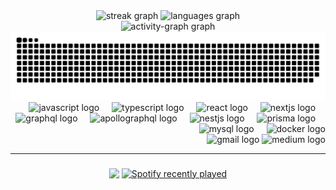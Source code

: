 
<div align="center"> 
  <img src="https://streak-stats.demolab.com?user=woosolkim&locale=en&mode=weekly&theme=dark&hide_border=false&border_radius=12&date_format=M%20j%5B,%20Y%5D" height="160" alt="streak graph"  />
  
  <img src="https://github-readme-stats.vercel.app/api/top-langs?username=woosolkim&locale=en&hide_title=false&layout=compact&card_width=320&langs_count=8&theme=dark&hide_border=false" height="160" alt="languages graph"  />

  

</div>

<div align="center">
  <img src="https://github-readme-activity-graph.vercel.app/graph?username=woosolkim&theme=one-dark&radius=12&area=true&hide_title=true&bg_color=000000&color=eeeeee&line=FB8C00&point=3078C6" height="250" alt="activity-graph graph"  />
  <img width="740" src="https://raw.githubusercontent.com/platane/snk/output/github-contribution-grid-snake.svg" alt="Snake animation" />
</div>


<div align="right">
  <img src="https://skillicons.dev/icons?i=js" height="30" alt="javascript logo"  />
  <img width="12" />
  <img src="https://skillicons.dev/icons?i=ts" height="30" alt="typescript logo"  />
  <img width="12" />
  <img src="https://cdn.simpleicons.org/react/61DAFB" height="30" alt="react logo"  />
  <img width="12" />
  <img src="https://cdn.jsdelivr.net/gh/devicons/devicon/icons/nextjs/nextjs-original.svg" height="30" alt="nextjs logo"  />
  <img width="12" />
  <img src="https://cdn.simpleicons.org/graphql/E10098" height="30" alt="graphql logo"  />
  <img width="12" />
  <img src="https://skillicons.dev/icons?i=apollo" height="30" alt="apollographql logo"  />
  <img width="12" />
  <img src="https://skillicons.dev/icons?i=nestjs" height="30" alt="nestjs logo"  />
  <img width="12" />
  <img src="https://skillicons.dev/icons?i=prisma" height="30" alt="prisma logo"  />
  <img width="12" />
  <img src="https://cdn.jsdelivr.net/gh/devicons/devicon/icons/mysql/mysql-original.svg" height="30" alt="mysql logo"  />
  <img width="12" />
  <img src="https://skillicons.dev/icons?i=docker" height="30" alt="docker logo"  />
</div>

<div align="right">
    <img src="https://img.shields.io/static/v1?message=Gmail&logo=gmail&label=&color=D14836&logoColor=white&labelColor=&style=for-the-badge" height="35" alt="gmail logo"  />
    
  <img src="https://img.shields.io/static/v1?message=Medium&logo=medium&label=&color=12100E&logoColor=white&labelColor=&style=for-the-badge" height="35" alt="medium logo"  />
</div>

---

###


<div align="center">
  <img align="top" height="400" src="https://imagedelivery.net/WN97BdzLVKaS9hBULE5dag/c5d8d842-1125-44da-c623-7f029194fc00/1200"  />
  <a href="https://open.spotify.com/user/31oulxypxcngik4d74nnndmhrvma">
    <img src="https://spotify-recently-played-readme.vercel.app/api?user=31oulxypxcngik4d74nnndmhrvma&count=6&unique=true" alt="Spotify recently played"  />
  </a>
</div>

</div>



